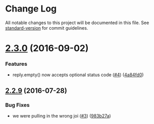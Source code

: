# Change Log

All notable changes to this project will be documented in this file. See [standard-version](https://github.com/conventional-changelog/standard-version) for commit guidelines.

<a name="2.3.0"></a>
# [2.3.0](https://github.com/npm/knork/compare/v2.2.9...v2.3.0) (2016-09-02)


### Features

* reply.empty() now accepts optional status code ([#4](https://github.com/npm/knork/issues/4)) ([4a84fd0](https://github.com/npm/knork/commit/4a84fd0))



<a name="2.2.9"></a>
## [2.2.9](https://github.com/npm/knork/compare/v2.2.8...v2.2.9) (2016-07-28)


### Bug Fixes

* we were pulling in the wrong joi ([#3](https://github.com/npm/knork/issues/3)) ([983b27a](https://github.com/npm/knork/commit/983b27a))
